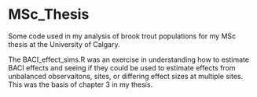 # MSc_Thesis
Some code used in my analysis of brook trout populations for my MSc thesis at the University of Calgary.

The BACI_effect_sims.R was an exercise in understanding how to estimate BACI effects and seeing if they could be used to estimate effects from unbalanced observaitons, sites, or differing effect sizes at multiple sites. This was the basis of chapter 3 in my thesis. 
